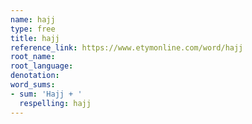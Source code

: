 ```yaml
---
name: hajj
type: free
title: hajj
reference_link: https://www.etymonline.com/word/hajj
root_name: 
root_language: 
denotation: 
word_sums:
- sum: 'Hajj + '
  respelling: hajj
---
```

